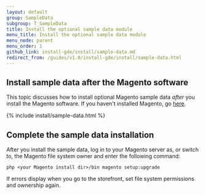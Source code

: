 ```yaml
---
layout: default 
group: SampleData
subgroup: T_SampleData
title: Install the optional sample data module
menu_title: Install the optional sample data module
menu_node: parent
menu_order: 1 
github_link: install-gde/install/sample-data.md
redirect_from: /guides/v1.0/install-gde/install/sample-data.html
--- 
```


## Install sample data after the Magento software

This topic discusses how to install optional Magento sample data *after* you install the Magento software. If you haven't installed Magento, go <a href="{{ site.gdeurl }}install-gde/install/web/install-web-sample-data.html">here</a>.

{% include install/sample-data.html %} 

<h2 id="sample-next-steps">Complete the sample data installation</h2>
After you install the sample data, log in to your Magento server as, or switch to, the Magento file system owner and enter the following command:

	php <your Magento install dir>/bin magento setup:upgrade

If errors display when you go to the storefront, set file system permissions and ownership again.


